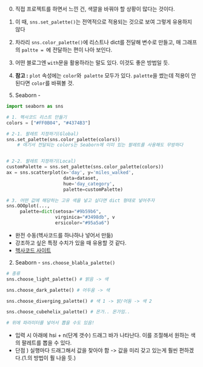 0. 직접 프로젝트를 하면서 느낀 건, 색깔을 바꿔야 할 상황이 많다는 것이다.
1. 이 때, `sns.set_palette()`는 전역적으로 적용되는 것으로 보여 그렇게 유용하지 않다
2. 차라리 `sns.color_palette()`에 리스트나 dict를 전달해 변수로 만들고, 매 그래프의 `paltte = `에 전달하는 편이 나아 보인다.
3. 어떤 블로그엔 `with`문을 활용하라는 말도 있다. 이것도 좋은 방법일 듯.
4. **참고 :** `plot` 속성에는 `color`와` palette` 모두가 있다. `palette`을 썼는데 적용이 안된다면 `color`를 바꿔볼 것.


5. Seaborn - 
```python
import seaborn as sns

# 1. 헥사코드 리스트 만들기
colors = ["#FF0B04", "#4374B3"]

# 2-1. 팔레트 지정하기(Global)
sns.set_palette(sns.color_palette(colors)) 
	# 여기서 전달되는 colors는 Seaborn에 이미 있는 팔레트를 사용해도 무방하다


# 2-2. 팔레트 지정하기(Local)
customPalette = sns.set_palette(sns.color_palette(colors)) 
ax = sns.scatterplot(x='day', y='miles_walked', 
					 data=dataset, 
					 hue='day_category', 
					 palette=customPalette)

# 3. 어떤 값에 해당하는 고유 색을 넣고 싶다면 dict 형태로 넣어주자
sns.OOOplot(..., 
	 palette=dict(setosa="#9b59b6",
				  virginica="#3498db", v
				  ersicolor="#95a5a6")
```
- 완전 수동(헥사코드를 하나하나 넣어서 만듦)
- 강조하고 싶은 특정 수치가 있을 때 유용할 것 같다.
- [헥사코드 사이트](https://www.color-hex.com/)

2. Seaborn - `sns.choose_blabla_palette()`
```python
# 종류
sns.choose_light_palette() # 밝음 -> 색

sns.choose_dark_palette() # 어두움 -> 색

sns.choose_diverging_palette() # 색 1 -> 밝/어둠 -> 색 2

sns.choose_cubehelix_palette() # 몬가.. 몬가임..

# 위에 파라미터를 넣어서 뽑을 수도 있음!
```
- 입력 시 아래에 hsi + n(단계 갯수) 드래그 바가 나타난다. 이를 조절해서 원하는 색의 팔레트를 뽑을 수 있다.
- 단점 ) 실행마다 드래그해서 값을 찾아야 함 -> 값을 미리 갖고 있는게 훨씬 편하겠다.(1.의 방법이 훨 나을 듯.)
